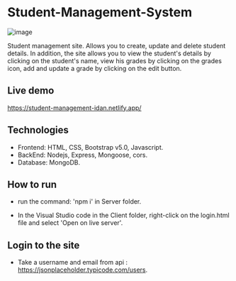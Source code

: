 # Student-Management-System

![image](https://user-images.githubusercontent.com/93710408/157209614-7c8fc350-4348-4b45-bfdc-42d73daa295c.png)

Student management site. Allows you to create, update and delete student details.
In addition, the site allows you to view the student's details by clicking on the student's name,
view his grades by clicking on the grades icon, add and update a grade by clicking on the edit button.

## Live demo

https://student-management-idan.netlify.app/

## Technologies

*	Frontend: HTML, CSS, Bootstrap v5.0, Javascript.
*	BackEnd: Nodejs, Express, Mongoose, cors.
*	Database: MongoDB.

## How to run

* run the command: 'npm i' in Server folder.

* In the Visual Studio code in the Client folder, right-click on the login.html file and select 'Open on live server'.

## Login to the site

* Take a username and email from api : https://jsonplaceholder.typicode.com/users.
